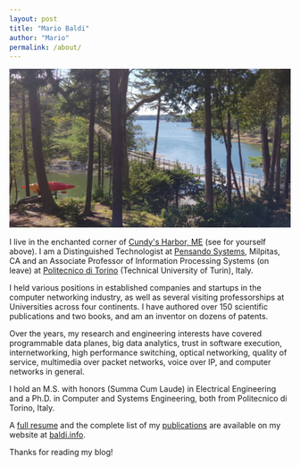 ```yaml
---
layout: post
title: "Mario Baldi"
author: "Mario"
permalink: /about/
---
```


[![View from the window of my home](/assets/images/ViewFromHome_small.jpg)](/assets/images/20190905_141336.jpg)

I live in the enchanted corner of [Cundy's Harbor, ME](https://www.google.com/maps/place/Cundys+Harbor,+Harpswell,+ME+04079/@43.7970254,-69.9106121,14z/data=!3m1!4b1!4m5!3m4!1s0x4cad80cec004b13f:0xdb688250785b0874!8m2!3d43.7970272!4d-69.8931025)
(see for yourself above). I am a Distinguished Technologist at [Pensando Systems](http:/pensando.io), Milpitas, CA and an Associate Professor of Information Processing Systems (on leave) at [Politecnico di Torino](http://polito.it) (Technical University of Turin), Italy.

I held various positions in established companies and startups in the computer networking industry, as well as several visiting professorships at Universities across four continents. I have authored over 150 scientific publications and two books, and am an inventor on dozens of patents.

Over the years, my research and engineering interests have covered programmable data planes, big data analytics, trust in software execution, internetworking, high performance switching, optical networking, quality of service, multimedia over packet networks, voice over IP, and computer networks in general.

I hold an M.S. with honors (Summa Cum Laude) in Electrical Engineering and a Ph.D. in Computer and Systems Engineering, both from Politecnico di Torino, Italy.

A [full resume](http://resume.baldi.info/) and the complete list of my [publications](http://pubs.baldi.info/) are available on my website at [baldi.info](http://baldi.info).

Thanks for reading my blog!

